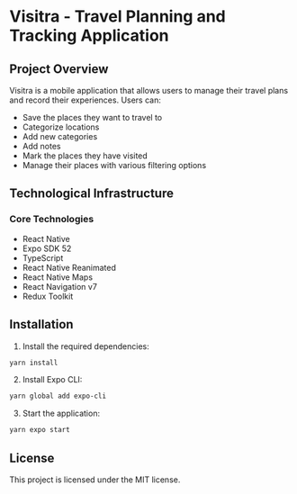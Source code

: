 # Visitra - Travel Planning and Tracking Application

## Project Overview
Visitra is a mobile application that allows users to manage their travel plans and record their experiences. Users can:
- Save the places they want to travel to
- Categorize locations
- Add new categories
- Add notes
- Mark the places they have visited
- Manage their places with various filtering options

## Technological Infrastructure

### Core Technologies
- React Native
- Expo SDK 52
- TypeScript
- React Native Reanimated
- React Native Maps
- React Navigation v7
- Redux Toolkit

## Installation

1. Install the required dependencies:
```bash
yarn install
```

2. Install Expo CLI:
```bash
yarn global add expo-cli
```

3. Start the application:
```bash
yarn expo start
```

## License
This project is licensed under the MIT license. 